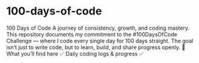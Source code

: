 # 100-days-of-code
 100 Days of Code A journey of consistency, growth, and coding mastery. This repository documents my commitment to the #100DaysOfCode Challenge — where I code every single day for 100 days straight. The goal isn’t just to write code, but to learn, build, and share progress openly. 📌 What you’ll find here ✅ Daily coding logs & progress ✅
